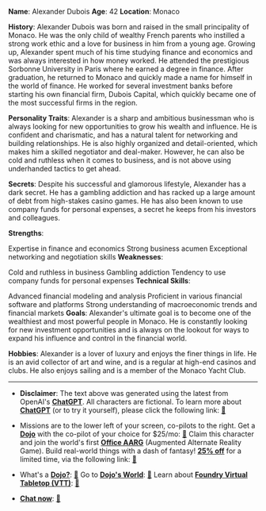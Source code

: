 **Name**: Alexander Dubois
**Age**: 42
**Location**: Monaco

**History**:
Alexander Dubois was born and raised in the small principality of Monaco. He was the only child of wealthy French parents who instilled a strong work ethic and a love for business in him from a young age. Growing up, Alexander spent much of his time studying finance and economics and was always interested in how money worked. He attended the prestigious Sorbonne University in Paris where he earned a degree in finance. After graduation, he returned to Monaco and quickly made a name for himself in the world of finance. He worked for several investment banks before starting his own financial firm, Dubois Capital, which quickly became one of the most successful firms in the region.

**Personality Traits**:
Alexander is a sharp and ambitious businessman who is always looking for new opportunities to grow his wealth and influence. He is confident and charismatic, and has a natural talent for networking and building relationships. He is also highly organized and detail-oriented, which makes him a skilled negotiator and deal-maker. However, he can also be cold and ruthless when it comes to business, and is not above using underhanded tactics to get ahead.

**Secrets**:
Despite his successful and glamorous lifestyle, Alexander has a dark secret. He has a gambling addiction and has racked up a large amount of debt from high-stakes casino games. He has also been known to use company funds for personal expenses, a secret he keeps from his investors and colleagues.

**Strengths**:

Expertise in finance and economics
Strong business acumen
Exceptional networking and negotiation skills
**Weaknesses**:

Cold and ruthless in business
Gambling addiction
Tendency to use company funds for personal expenses
**Technical Skills**:

Advanced financial modeling and analysis
Proficient in various financial software and platforms
Strong understanding of macroeconomic trends and financial markets
**Goals**:
Alexander's ultimate goal is to become one of the wealthiest and most powerful people in Monaco. He is constantly looking for new investment opportunities and is always on the lookout for ways to expand his influence and control in the financial world.

**Hobbies**:
Alexander is a lover of luxury and enjoys the finer things in life. He is an avid collector of art and wine, and is a regular at high-end casinos and clubs. He also enjoys sailing and is a member of the Monaco Yacht Club.
 

---
* **Disclaimer**: The text above was generated using the latest from OpenAI's [**ChatGPT**](https://openai.com/blog/chatgpt/).  All characters are fictional.  To learn more about [**ChatGPT**](https://openai.com/blog/chatgpt/) (or to try it yourself), please click the following link: [:closed_book:](https://openai.com/blog/chatgpt/)

* Missions are to the lower left of your screen, co-pilots to the right. Get a [**Dojo**](https://workmates.live/marketplace) with the co-pilot of your choice for $25/mo: [:green_book:](https://workmates.live/marketplace) Claim this character and join the world's first [**Office AARG**](https://dojos.world) (Augmented Alternate Reality Game). Build real-world things with a dash of fantasy! [**25% off**](https://blog.workmates.live/deal-on-a-dojo) for a limited time, via the following link: [:green_book:](https://blog.workmates.live/deal-on-a-dojo) 

* What's a [**Dojo?**](https://workdojos.com): [:blue_book:](https://workdojos.com)  Go to [**Dojo's World**](https://dojos.world): [:blue_book:](https://dojos.world)  Learn about [**Foundry Virtual Tabletop (VTT)**](https://foundryvtt.com): [:closed_book:](https://foundryvtt.com/)

* [**Chat now**](https://chat.workmates.live/channel/support): [:ledger:](https://chat.workmates.live/channel/support)